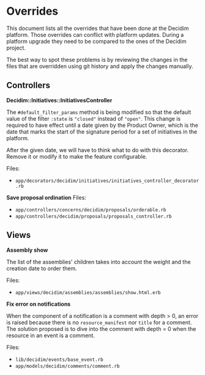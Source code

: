 # Overrides

This document lists all the overrides that have been done at the Decidim platform. Those overrides can conflict with platform updates. During a platform upgrade they need to be compared to the ones of the Decidim project.

The best way to spot these problems is by reviewing the changes in the files that are overridden using git history and apply the changes manually.

## Controllers

**Decidim::Initiatives::InitiativesController**

The `#default_filter_params` method is being modified so that the default value of the filter `:state` is `"closed"` instead of `"open"`. This change is required to have effect until a date given by the Product Owner, which is the date that marks the start of the signature period for a set of initiatives in the platform.

After the given date, we will have to think what to do with this decorator. Remove it or modify it to make the feature configurable.

Files:
- `app/decorators/decidim/initiatives/initiatives_controller_decorator.rb`

**Save proposal ordination**
Files:
- `app/controllers/concerns/decidim/proposals/orderable.rb`
- `app/controllers/decidim/proposals/proposals_controller.rb`

## Views

**Assembly show**

The list of the assemblies' children takes into account the weight and the creation date to order them.

Files:

- `app/views/decidim/assemblies/assemblies/show.html.erb`

**Fix error on notifications**

When the component of a notification is a comment with depth > 0, an error is raised because there is no `resource_manifest` nor `title` for a comment. The solution proposed is to dive into the comment with depth = 0 when the resource in an event is a comment.

Files:

- `lib/decidim/events/base_event.rb`
- `app/models/decidim/comments/comment.rb`
